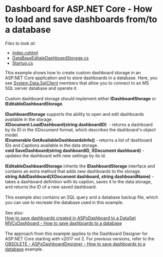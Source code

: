 # Dashboard for ASP.NET Core - How to load and save dashboards from/to a database

*Files to look at*:

* [Index.cshtml](./CS/SaveDashboardDB/Views/Home/Index.cshtml)
* [DataBaseEditaleDashboardStorage.cs](./CS/SaveDashboardDB/Code/DataBaseEditaleDashboardStorage.cs)
* [Startup.cs](./CS/SaveDashboardDB/Startup.cs#L30)

<p>This example shows how to create custom dashboard storage in an ASP.NET Core application and to store dashboards in a database. Here, you see <a href="https://msdn.microsoft.com/en-us/library/system.data.sqlclient(v=vs.110).aspx">System.Data.SqlClient</a> members that allow you to connect to an MS SQL server database and operate it.
<br><br>
Custom dashboard storage should implement either <strong>IDashboardStorage</strong> or <strong>IEditableDashboardStorage</strong>.
<br><br>
<strong>IDashboardStorage</strong> supports the ability to open and edit dashboards available in the storage.
<br>
<strong>XDocument LoadDashboard(string dashboardID) </strong> - returns a dashboard by its ID in the XDocument format, which describes the dashboard's object model.
<br>
<strong>IEnumerable<DashboardInfo> GetAvailableDashboardsInfo()</strong> - returns a list of dashboard IDs and Captions available in the data storage.
<br>
<strong>void SaveDashboard(string dashboardID, XDocument dashboard)</strong> - updates the dashboard with new settings by its id.
<br><br>
<strong>IEditableDashboardStorage</strong> inherits the <strong>IDashboardStorage</strong> interface and contains an extra method that adds new dashboards to the storage.
<br>
<strong>string AddDashboard(XDocument dashboard, string dashboardName)</strong> - takes a dashboard definition with its caption, saves it to the data storage, and returns the ID of a new saved dashboard.
<br><br>
This example also contains an SQL query and a database backup file, which you can use to recreate the database used in this example.
<br><br>
See also: 
<br>
<a href="https://www.devexpress.com/Support/Center/p/T392813">How to save dashboards created in ASPxDashboard to a DataSet</a>
<br>
<a href="https://www.devexpress.com/Support/Center/p/T400693">MVCxDashboard - How to save dashboards to a database</a>
<br><br>
The approach from this example applies to the Dashboard Designer for ASP.NET Core starting with v2017 vol 2. For previous versions, refer to the <a href="https://www.devexpress.com/Support/Center/p/T373382">OBSOLETE - ASPxDashboardDesigner - How to save dashboards to a database</a> example.
